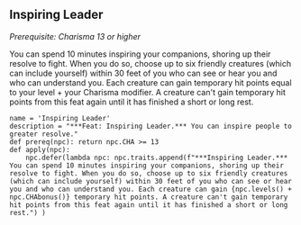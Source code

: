 ## Inspiring Leader
*Prerequisite: Charisma 13 or higher*

You can spend 10 minutes inspiring your companions, shoring up their resolve to fight. When you do so, choose up to six friendly creatures (which can include yourself) within 30 feet of you who can see or hear you and who can understand you. Each creature can gain temporary hit points equal to your level + your Charisma modifier. A creature can't gain temporary hit points from this feat again until it has finished a short or long rest.

```
name = 'Inspiring Leader'
description = "***Feat: Inspiring Leader.*** You can inspire people to greater resolve."
def prereq(npc): return npc.CHA >= 13
def apply(npc):
    npc.defer(lambda npc: npc.traits.append(f"***Inspiring Leader.*** You can spend 10 minutes inspiring your companions, shoring up their resolve to fight. When you do so, choose up to six friendly creatures (which can include yourself) within 30 feet of you who can see or hear you and who can understand you. Each creature can gain {npc.levels() + npc.CHAbonus()} temporary hit points. A creature can't gain temporary hit points from this feat again until it has finished a short or long rest.") )
```

